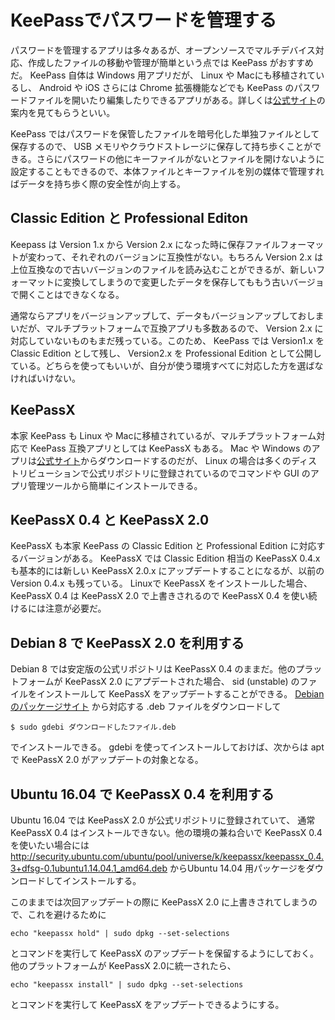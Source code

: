 # KeePassでパスワードを管理する

パスワードを管理するアプリは多々あるが、オープンソースでマルチデバイス対応、作成したファイルの移動や管理が簡単という点では KeePass がおすすめだ。 KeePass 自体は Windows 用アプリだが、 Linux や Macにも移植されているし、 Android や iOS さらには Chrome 拡張機能などでも KeePass のパスワードファイルを開いたり編集したりできるアプリがある。詳しくは[公式サイト][1]の案内を見てもらうといい。

KeePass ではパスワードを保管したファイルを暗号化した単独ファイルとして保存するので、 USB メモリやクラウドストレージに保存して持ち歩くことができる。さらにパスワードの他にキーファイルがないとファイルを開けないように設定することもできるので、本体ファイルとキーファイルを別の媒体で管理すればデータを持ち歩く際の安全性が向上する。

## Classic Edition と Professional Editon

Keepass は Version 1.x から Version 2.x になった時に保存ファイルフォーマットが変わって、それぞれのバージョンに互換性がない。もちろん Version 2.x は上位互換なので古いバージョンのファイルを読み込むことができるが、新しいフォーマットに変換してしまうので変更したデータを保存してももう古いバージョで開くことはできなくなる。

通常ならアプリをバージョンアップして、データもバージョンアップしておしまいだが、マルチプラットフォームで互換アプリも多数あるので、 Version 2.x に対応していないものもまだ残っている。このため、 KeePass では Version1.x を Classic Edition として残し、 Version2.x を Professional Edition として公開している。どちらを使ってもいいが、自分が使う環境すべてに対応した方を選ばなければいけない。

## KeePassX

本家 KeePass も Linux や Macに移植されているが、マルチプラットフォーム対応で KeePass 互換アプリとしては KeePassX もある。 Mac や Windows のアプリは[公式サイト][2]からダウンロードするのだが、 Linux の場合は多くのディストリビューションで公式リポジトリに登録されているのでコマンドや GUI のアプリ管理ツールから簡単にインストールできる。

## KeePassX 0.4 と KeePassX 2.0

KeePassX も本家 KeePass の Classic Edition と Professional Edition に対応するバージョンがある。 KeePassX では Classic Edition 相当の KeePassX 0.4.x も基本的には新しい KeePassX 2.0.x にアップデートすることになるが、以前の Version 0.4.x も残っている。 Linuxで KeePassX をインストールした場合、 KeePassX 0.4 は KeePassX 2.0 で上書きされるので KeePassX 0.4 を使い続けるには注意が必要だ。

## Debian 8 で KeePassX 2.0 を利用する

Debian 8 では安定版の公式リポジトリは KeePassX 0.4 のままだ。他のプラットフォームが KeePassX 2.0 にアプデートされた場合、 sid (unstable) のファイルをインストールして KeePassX をアップデートすることができる。 [Debianのパッケージサイト](https://packages.debian.org/sid/keepassx) から対応する .deb ファイルをダウンロードして

    $ sudo gdebi ダウンロードしたファイル.deb

でインストールできる。 gdebi を使ってインストールしておけば、次からは apt で KeePassX 2.0 がアップデートの対象となる。

## Ubuntu 16.04 で KeePassX 0.4 を利用する

Ubuntu 16.04 では KeePassX 2.0 が公式リポジトリに登録されていて、 通常 KeePassX 0.4 はインストールできない。他の環境の兼ね合いで KeePassX 0.4 を使いたい場合には <http://security.ubuntu.com/ubuntu/pool/universe/k/keepassx/keepassx_0.4.3+dfsg-0.1ubuntu1.14.04.1_amd64.deb> からUbuntu 14.04 用パッケージをダウンロードしてインストールする。

このままでは次回アップデートの際に KeePassX 2.0 に上書きされてしまうので、これを避けるために

    echo "keepassx hold" | sudo dpkg --set-selections

とコマンドを実行して KeePassX のアップデートを保留するようにしておく。他のプラットフォームが KeePassX 2.0に統一されたら、

    echo "keepassx install" | sudo dpkg --set-selections

とコマンドを実行して KeePassX をアップデートできるようにする。

[1]: http://keepass.info/
[2]: https://www.keepassx.org/
